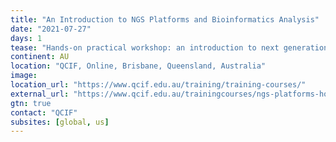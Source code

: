 ```yaml
---
title: "An Introduction to NGS Platforms and Bioinformatics Analysis"
date: "2021-07-27"
days: 1
tease: "Hands-on practical workshop: an introduction to next generation sequencing technologies and how they work, providers, common bioinformatics workflows, standardised file types, quality control and an introduction to Galaxy Australia."
continent: AU
location: "QCIF, Online, Brisbane, Queensland, Australia"
image: 
location_url: "https://www.qcif.edu.au/training/training-courses/"
external_url: "https://www.qcif.edu.au/trainingcourses/ngs-platforms-how-data-generation-impacts-bioinformatics-analysis/"
gtn: true
contact: "QCIF"
subsites: [global, us]
---
```

